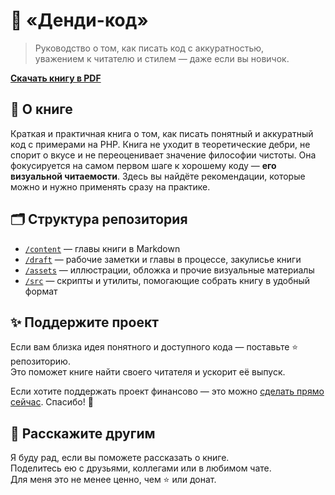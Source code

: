# 🎩 «Денди-код»

> Руководство о том, как писать код с аккуратностью,  
> уважением к читателю и стилем — даже если вы новичок.

**[Скачать книгу в PDF](https://raw.githubusercontent.com/tabuna/dandy-code/refs/heads/main/export/Dandy%20Code.pdf)**

## 📘 О книге

Краткая и практичная книга о том, как писать понятный и аккуратный код с примерами на PHP. Книга не уходит в теоретические дебри, не спорит о вкусе и не переоценивает значение философии чистоты. Она фокусируется на самом первом шаге к хорошему коду — **его визуальной читаемости**. Здесь вы найдёте рекомендации, которые можно и нужно применять сразу на практике.


## 🗂 Структура репозитория

- [`/content`](./content) — главы книги в Markdown
- [`/draft`](./draft) — рабочие заметки и главы в процессе, закулисье книги
- [`/assets`](./assets) — иллюстрации, обложка и прочие визуальные материалы
- [`/src`](./src) — скрипты и утилиты, помогающие собрать книгу в удобный формат

## ✨ Поддержите проект

Если вам близка идея понятного и доступного кода — поставьте ⭐️ репозиторию.   
Это поможет книге найти своего читателя и ускорит её выпуск.

Если хотите поддержать проект финансово — это можно [сделать прямо сейчас](https://laravel.su/donate). Спасибо! 💖

## 📣 Расскажите другим

Я буду рад, если вы поможете рассказать о книге.  
Поделитесь ею с друзьями, коллегами или в любимом чате.  
Для меня это не менее ценно, чем ⭐️ или донат.
